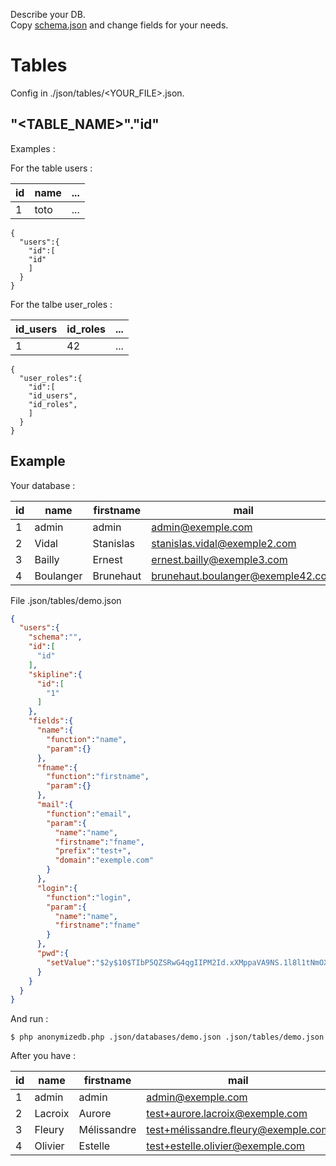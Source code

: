 Describe your DB.  
Copy [schema.json](schema.json) and change fields for your needs.  


# Tables

Config in ./json/tables/<YOUR_FILE>.json.  



## "<TABLE_NAME>"."id"
  
Examples :  
  
For the table users :  
  
| id | name | ... |
|----|------|-----|
| 1  | toto | ... |
  
```
{
  "users":{
    "id":[
    "id"
    ]
  }
}
```
  
For the talbe user_roles :  
  
| id_users | id_roles | ... |
|----------|----------|-----|
| 1        | 42       | ... |
  
```
{
  "user_roles":{
    "id":[
    "id_users",
    "id_roles",
    ]
  }
}
```

## Example


Your database :  

| id | name       | firstname  | mail                               | login       | pwd                                                          |
|----|------------|------------|------------------------------------|-------------|--------------------------------------------------------------|
| 1  | admin      | admin      | admin@exemple.com                  | admin       | $2y$10$TIbP5QZSRwG4qgIIPM2Id.xXMppaVA9NS.1l8l1tNmOXcrsPc0tw. |
| 2  | Vidal      | Stanislas  | stanislas.vidal@exemple2.com       | svidal      | $2y$10$MJqgEaabRg7E0u0ijfN89uxYCj7A8yl55jO6Ln4TXDRDY0lLhzJ.O |
| 3  | Bailly     | Ernest     | ernest.bailly@exemple3.com         | ebailly     | $2y$10$JRxko3xIdSbrSDUdX6bTgeE/l4bhPbpDtSGZ6.rEXmkJfaz4zXHty |
| 4  | Boulanger  | Brunehaut  | brunehaut.boulanger@exemple42.com  | bboulanger  | $2y$10$4NpShLrWcc3feINtfqC2F.30oJ/yT3w9S98sgDP7jGlJEBSX54u.2 |


File .json/tables/demo.json  
```json
{
  "users":{
    "schema":"",
    "id":[
      "id"
    ],
    "skipline":{
      "id":[
        "1"
      ]
    },
    "fields":{
      "name":{
        "function":"name",
        "param":{}
      },
      "fname":{
        "function":"firstname",
        "param":{}
      },
      "mail":{
        "function":"email",
        "param":{
          "name":"name",
          "firstname":"fname",
          "prefix":"test+",
          "domain":"exemple.com"
        }
      },
      "login":{
        "function":"login",
        "param":{
          "name":"name",
          "firstname":"fname"
        }
      },
      "pwd":{
        "setValue":"$2y$10$TIbP5QZSRwG4qgIIPM2Id.xXMppaVA9NS.1l8l1tNmOXcrsPc0tw."
      }
    }
  }
}
```

And run :  
```
$ php anonymizedb.php .json/databases/demo.json .json/tables/demo.json
```

After you have :  

| id | name       | firstname   | mail                                 | login    | pwd                                                          |
|----|------------|-------------|--------------------------------------|----------|--------------------------------------------------------------|
| 1  | admin      | admin       | admin@exemple.com                    | admin    | $2y$10$TIbP5QZSRwG4qgIIPM2Id.xXMppaVA9NS.1l8l1tNmOXcrsPc0tw. |
| 2  | Lacroix    | Aurore      | test+aurore.lacroix@exemple.com      | alacroix | $2y$10$TIbP5QZSRwG4qgIIPM2Id.xXMppaVA9NS.1l8l1tNmOXcrsPc0tw. |
| 3  | Fleury     | Mélissandre | test+mélissandre.fleury@exemple.com  | mfleury  | $2y$10$TIbP5QZSRwG4qgIIPM2Id.xXMppaVA9NS.1l8l1tNmOXcrsPc0tw. |
| 4  | Olivier    | Estelle     | test+estelle.olivier@exemple.com     | eolivier | $2y$10$TIbP5QZSRwG4qgIIPM2Id.xXMppaVA9NS.1l8l1tNmOXcrsPc0tw. |

